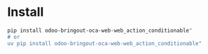 # Install

```bash
pip install odoo-bringout-oca-web-web_action_conditionable"
# or
uv pip install odoo-bringout-oca-web-web_action_conditionable"
```
